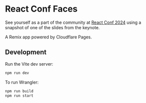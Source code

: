 # React Conf Faces

See yourself as a part of the community at [React Conf 2024](https://www.youtube.com/watch?v=T8TZQ6k4SLE) using a snapshot of one of the slides from the keynote.

A Remix app powered by Cloudflare Pages.

## Development

Run the Vite dev server:

```sh
npm run dev
```

To run Wrangler:

```sh
npm run build
npm run start
```
